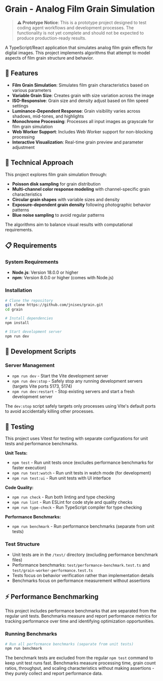 # Grain - Analog Film Grain Simulation

> **⚠️ Prototype Notice**: This is a prototype project designed to test coding agent workflows and development processes. The functionality is not yet complete and should not be expected to produce production-ready results.

A TypeScript/React application that simulates analog film grain effects for digital images. This project implements algorithms that attempt to model aspects of film grain structure and behavior.

## 🎯 Features

- **Film Grain Simulation**: Simulates film grain characteristics based on various parameters
- **Variable Grain Size**: Creates grain with size variation across the image
- **ISO-Responsive**: Grain size and density adjust based on film speed settings
- **Luminance-Dependent Response**: Grain visibility varies across shadows, mid-tones, and highlights
- **Monochrome Processing**: Processes all input images as grayscale for film grain simulation
- **Web Worker Support**: Includes Web Worker support for non-blocking processing
- **Interactive Visualization**: Real-time grain preview and parameter adjustment

## 🧬 Technical Approach

This project explores film grain simulation through:

- **Poisson disk sampling** for grain distribution
- **Multi-channel color response modeling** with channel-specific grain characteristics
- **Circular grain shapes** with variable sizes and density
- **Exposure-dependent grain density** following photographic behavior patterns
- **Blue noise sampling** to avoid regular patterns

The algorithms aim to balance visual results with computational requirements.

## 📋 Requirements

### System Requirements

- **Node.js**: Version 18.0.0 or higher
- **npm**: Version 8.0.0 or higher (comes with Node.js)

### Installation

```bash
# Clone the repository
git clone https://github.com/jnises/grain.git
cd grain

# Install dependencies
npm install

# Start development server
npm run dev
```

## 🔧 Development Scripts

### Server Management

- `npm run dev` - Start the Vite development server
- `npm run dev:stop` - Safely stop any running development servers (targets Vite ports 5173, 5174)
- `npm run dev:restart` - Stop existing servers and start a fresh development server

The `dev:stop` script safely targets only processes using Vite's default ports to avoid accidentally killing other processes.

## 🧪 Testing

This project uses Vitest for testing with separate configurations for unit tests and performance benchmarks.

**Unit Tests:**

- `npm test` - Run unit tests once (excludes performance benchmarks for faster execution)
- `npm run test:watch` - Run unit tests in watch mode (for development)
- `npm run test:ui` - Run unit tests with UI interface

**Code Quality:**

- `npm run check` - Run both linting and type checking
- `npm run lint` - Run ESLint for code style and quality checks
- `npm run type-check` - Run TypeScript compiler for type checking

**Performance Benchmarks:**

- `npm run benchmark` - Run performance benchmarks (separate from unit tests)

### Test Structure

- Unit tests are in the `/test/` directory (excluding performance benchmark files)
- Performance benchmarks: `test/performance-benchmark.test.ts` and `test/grain-worker-performance.test.ts`
- Tests focus on behavior verification rather than implementation details
- Benchmarks focus on performance measurement without assertions

## ⚡ Performance Benchmarking

This project includes performance benchmarks that are separated from the regular unit tests. Benchmarks measure and report performance metrics for tracking performance over time and identifying optimization opportunities.

### Running Benchmarks

```bash
# Run all performance benchmarks (separate from unit tests)
npm run benchmark
```

The benchmark tests are excluded from the regular `npm test` command to keep unit test runs fast. Benchmarks measure processing time, grain count ratios, throughput, and scaling characteristics without making assertions - they purely collect and report performance data.
